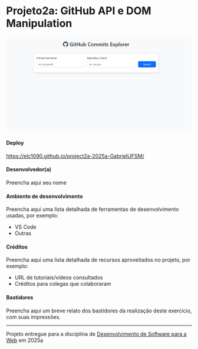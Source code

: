 # Projeto2a: GitHub API e DOM Manipulation

<img src="img/screenshot.png" alt="screenshot do projeto" width="768"/>

#### Deploy

https://elc1090.github.io/project2a-2025a-GabrielUFSM/

#### Desenvolvedor(a)

Preencha aqui seu nome


#### Ambiente de desenvolvimento

Preencha aqui uma lista detalhada de ferramentas de desenvolvimento usadas, por exemplo:
- VS Code
- Outras

#### Créditos

Preencha aqui uma lista detalhada de recursos aproveitados no projeto, por exemplo:
- URL de tutoriais/vídeos consultados
- Créditos para colegas que colaboraram


#### Bastidores


Preencha aqui um breve relato dos bastidores da realização deste exercício, com suas impressões.



---
Projeto entregue para a disciplina de [Desenvolvimento de Software para a Web](http://github.com/andreainfufsm/elc1090-2025a) em 2025a

